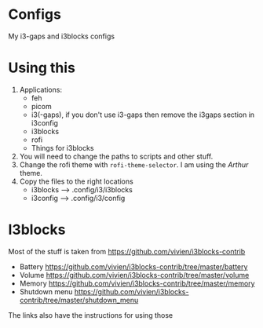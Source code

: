 # Configs
My i3-gaps and i3blocks configs

# Using this
1. Applications:
    - feh
    - picom
    - i3(-gaps), if you don't use i3-gaps then remove the i3gaps section in i3config
    - i3blocks
    - rofi
    - Things for i3blocks
2. You will need to change the paths to scripts and other stuff.
3. Change the rofi theme with `rofi-theme-selector`. I am using the *Arthur* theme.
4. Copy the files to the right locations
    + i3blocks --> .config/i3/i3blocks
    + i3config --> .config/i3/config
# I3blocks
Most of the stuff is taken from https://github.com/vivien/i3blocks-contrib
+ Battery https://github.com/vivien/i3blocks-contrib/tree/master/battery
+ Volume https://github.com/vivien/i3blocks-contrib/tree/master/volume
+ Memory https://github.com/vivien/i3blocks-contrib/tree/master/memory
+ Shutdown menu https://github.com/vivien/i3blocks-contrib/tree/master/shutdown_menu

The links also have the instructions for using those
